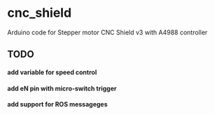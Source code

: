 # cnc_shield
Arduino code for Stepper motor CNC Shield v3 with A4988 controller 

## TODO
#### add variable for speed control 
#### add eN pin with micro-switch trigger 
#### add support for ROS messageges
